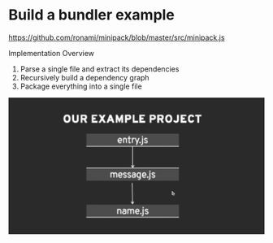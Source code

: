# Build a bundler example 
https://github.com/ronami/minipack/blob/master/src/minipack.js

Implementation Overview
1. Parse a single file and extract its dependencies
2. Recursively build a dependency graph
3. Package everything into a single file

![Alt text](image.png)